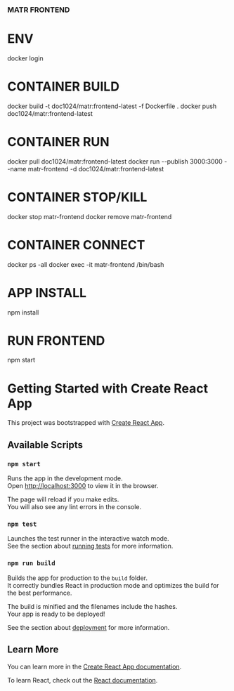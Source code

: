 ### MATR FRONTEND

# ENV
docker login

# CONTAINER BUILD
docker build -t doc1024/matr:frontend-latest -f Dockerfile .
docker push doc1024/matr:frontend-latest

# CONTAINER RUN
docker pull doc1024/matr:frontend-latest
docker run --publish 3000:3000 --name matr-frontend -d doc1024/matr:frontend-latest

# CONTAINER STOP/KILL
docker stop matr-frontend
docker remove matr-frontend

# CONTAINER CONNECT
docker ps -all
docker exec -it matr-frontend /bin/bash

# APP INSTALL
npm install

# RUN FRONTEND
npm start



# Getting Started with Create React App

This project was bootstrapped with [Create React App](https://github.com/facebook/create-react-app).

## Available Scripts
### `npm start`

Runs the app in the development mode.\
Open [http://localhost:3000](http://localhost:3000) to view it in the browser.

The page will reload if you make edits.\
You will also see any lint errors in the console.

### `npm test`

Launches the test runner in the interactive watch mode.\
See the section about [running tests](https://facebook.github.io/create-react-app/docs/running-tests) for more information.

### `npm run build`

Builds the app for production to the `build` folder.\
It correctly bundles React in production mode and optimizes the build for the best performance.

The build is minified and the filenames include the hashes.\
Your app is ready to be deployed!

See the section about [deployment](https://facebook.github.io/create-react-app/docs/deployment) for more information.


## Learn More

You can learn more in the [Create React App documentation](https://facebook.github.io/create-react-app/docs/getting-started).

To learn React, check out the [React documentation](https://reactjs.org/).

